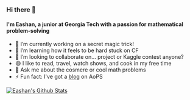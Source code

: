 ### Hi there 👋

#### I'm Eashan, a junior at Georgia Tech with a passion for mathematical problem-solving

- 🔭 I’m currently working on a secret magic trick!
- 🌱 I’m learning how it feels to be hard stuck on CF
- 👯 I’m looking to collaborate on... project or Kaggle contest anyone?
- 😄 I like to read, travel, watch shows, and cook in my free time
- 💬 Ask me about the cosmere or cool math problems
- ⚡ Fun fact: I've got a [blog](https://artofproblemsolving.com/community/c476370) on AoPS

[![Eashan's Github Stats](https://github-readme-stats.vercel.app/api?username=eashang1)](https://github.com/anuraghazra/github-readme-stats)
